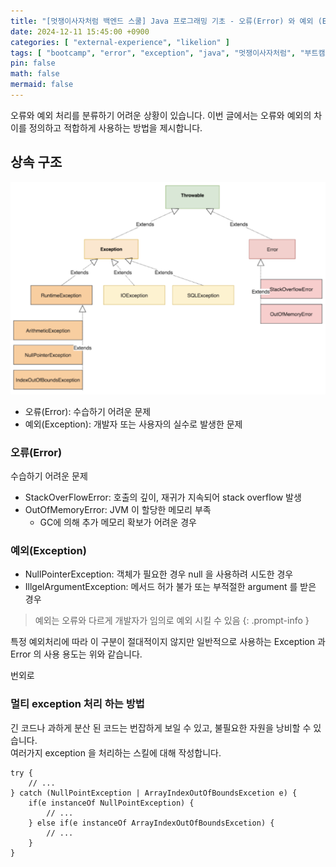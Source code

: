 ```yaml
---
title: "[멋쟁이사자처럼 백엔드 스쿨] Java 프로그래밍 기초 - 오류(Error) 와 예외 (Exception) 의 차이"
date: 2024-12-11 15:45:00 +0900
categories: [ "external-experience", "likelion" ]
tags: [ "bootcamp", "error", "exception", "java", "멋쟁이사자처럼", "부트캠프", "예외처리", "프로그래밍" ]
pin: false
math: false
mermaid: false
---
```


오류와 예외 처리를 분류하기 어려운 상황이 있습니다.
이번 글에서는 오류와 예외의 차이를 정의하고 적합하게 사용하는 방법을 제시합니다.

## 상속 구조 

![throwable](/assets/img/posts/external-experience/likelion/2024-12-11-likelion-java-try-catch-finally/2024-12-11-16-24-30.png)

* 오류(Error): 수습하기 어려운 문제
* 예외(Exception): 개발자 또는 사용자의 실수로 발생한 문제

### 오류(Error)

수습하기 어려운 문제

* StackOverFlowError: 호출의 깊이, 재귀가 지속되어 stack overflow 발생
* OutOfMemoryError: JVM 이 할당한 메모리 부족
  * GC에 의해 추가 메모리 확보가 어려운 경우

### 예외(Exception)

* NullPointerException: 객체가 필요한 경우 null 을 사용하려 시도한 경우
* IllgelArgumentException: 메서드 허가 불가 또는 부적절한 argument 를 받은 경우

> 예외는 오류와 다르게 개발자가 임의로 예외 시킬 수 있음
{: .prompt-info }

특정 예외처리에 따라 이 구분이 절대적이지 않지만 일반적으로 사용하는 Exception 과 Error 의 사용 용도는 위와 같습니다.

번외로


### 멀티 exception 처리 하는 방법

긴 코드나 과하게 분산 된 코드는 번잡하게 보일 수 있고, 불필요한 자원을 낭비할 수 있습니다.  
여러가지 exception 을 처리하는 스킬에 대해 작성합니다.

```
try {
    // ...
} catch (NullPointException | ArrayIndexOutOfBoundsExcetion e) {
    if(e instanceOf NullPointException) {
    	// ...
    } else if(e instanceOf ArrayIndexOutOfBoundsExcetion) {
    	// ...
    }
}
```
